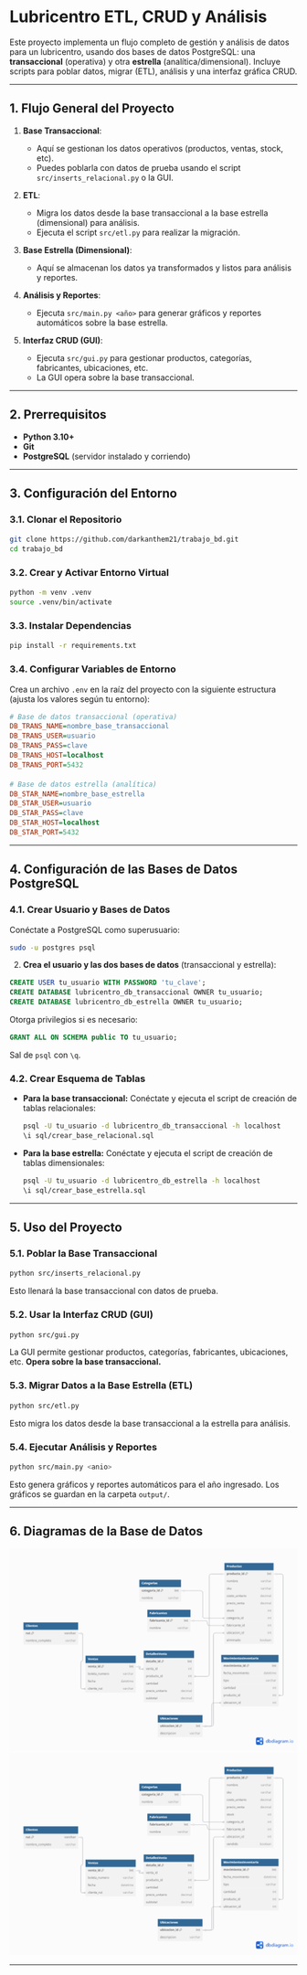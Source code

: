 # Lubricentro ETL, CRUD y Análisis

Este proyecto implementa un flujo completo de gestión y análisis de datos para un lubricentro, usando dos bases de datos PostgreSQL: una **transaccional** (operativa) y otra **estrella** (analítica/dimensional). Incluye scripts para poblar datos, migrar (ETL), análisis y una interfaz gráfica CRUD.

---

## 1. Flujo General del Proyecto

1. **Base Transaccional**:
   - Aquí se gestionan los datos operativos (productos, ventas, stock, etc).
   - Puedes poblarla con datos de prueba usando el script `src/inserts_relacional.py` o la GUI.

2. **ETL**:
   - Migra los datos desde la base transaccional a la base estrella (dimensional) para análisis.
   - Ejecuta el script `src/etl.py` para realizar la migración.

3. **Base Estrella (Dimensional)**:
   - Aquí se almacenan los datos ya transformados y listos para análisis y reportes.

4. **Análisis y Reportes**:
   - Ejecuta `src/main.py <año>` para generar gráficos y reportes automáticos sobre la base estrella.

5. **Interfaz CRUD (GUI)**:
   - Ejecuta `src/gui.py` para gestionar productos, categorías, fabricantes, ubicaciones, etc.
   - La GUI opera sobre la base transaccional.

---

## 2. Prerrequisitos

- **Python 3.10+**
- **Git**
- **PostgreSQL** (servidor instalado y corriendo)

---

## 3. Configuración del Entorno

### 3.1. Clonar el Repositorio

```bash
git clone https://github.com/darkanthem21/trabajo_bd.git
cd trabajo_bd
```

### 3.2. Crear y Activar Entorno Virtual

```bash
python -m venv .venv
source .venv/bin/activate
```

### 3.3. Instalar Dependencias

```bash
pip install -r requirements.txt
```

### 3.4. Configurar Variables de Entorno

Crea un archivo `.env` en la raíz del proyecto con la siguiente estructura (ajusta los valores según tu entorno):

```ini
# Base de datos transaccional (operativa)
DB_TRANS_NAME=nombre_base_transaccional
DB_TRANS_USER=usuario
DB_TRANS_PASS=clave
DB_TRANS_HOST=localhost
DB_TRANS_PORT=5432

# Base de datos estrella (analítica)
DB_STAR_NAME=nombre_base_estrella
DB_STAR_USER=usuario
DB_STAR_PASS=clave
DB_STAR_HOST=localhost
DB_STAR_PORT=5432
```

---

## 4. Configuración de las Bases de Datos PostgreSQL

### 4.1. Crear Usuario y Bases de Datos

Conéctate a PostgreSQL como superusuario:

```bash
sudo -u postgres psql
```

2.  **Crea el usuario y las dos bases de datos** (transaccional y estrella):

```sql
CREATE USER tu_usuario WITH PASSWORD 'tu_clave';
CREATE DATABASE lubricentro_db_transaccional OWNER tu_usuario;
CREATE DATABASE lubricentro_db_estrella OWNER tu_usuario;
```

Otorga privilegios si es necesario:

```sql
GRANT ALL ON SCHEMA public TO tu_usuario;
```

Sal de `psql` con `\q`.

### 4.2. Crear Esquema de Tablas

- **Para la base transaccional:**
  Conéctate y ejecuta el script de creación de tablas relacionales:
  ```bash
  psql -U tu_usuario -d lubricentro_db_transaccional -h localhost
  \i sql/crear_base_relacional.sql
  ```

- **Para la base estrella:**
  Conéctate y ejecuta el script de creación de tablas dimensionales:
  ```bash
  psql -U tu_usuario -d lubricentro_db_estrella -h localhost
  \i sql/crear_base_estrella.sql
  ```

---

## 5. Uso del Proyecto

### 5.1. Poblar la Base Transaccional

```bash
python src/inserts_relacional.py
```
Esto llenará la base transaccional con datos de prueba.

### 5.2. Usar la Interfaz CRUD (GUI)

```bash
python src/gui.py
```
La GUI permite gestionar productos, categorías, fabricantes, ubicaciones, etc.
**Opera sobre la base transaccional.**

### 5.3. Migrar Datos a la Base Estrella (ETL)

```bash
python src/etl.py
```
Esto migra los datos desde la base transaccional a la estrella para análisis.

### 5.4. Ejecutar Análisis y Reportes

```bash
python src/main.py <anio>
```
Esto genera gráficos y reportes automáticos para el año ingresado.
Los gráficos se guardan en la carpeta `output/`.

---

## 6. Diagramas de la Base de Datos

![Diagrama de base de datos (Transaccional)](diagrama_db_transaccional.png)
![Diagrama de base de datos (Modelo estrella)](diagrama_db_new.png)


---
